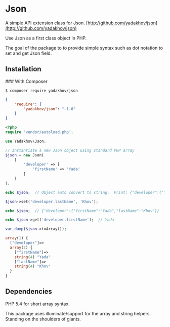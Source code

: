 # Json

A simple API extension class for Json. [http://github.com/yadakhov/json](http://github.com/yadakhov/json)

Use Json as a first class object in PHP.

The goal of the package to to provide simple syntax such as dot notation to set and get Json field.

## Installation

<a name="install-composer"/>
### With Composer

```
$ composer require yadakhov/json
```

```json
{
    "require": {
        "yadakhov/json": "~1.0"
    }
}
```

```php
<?php
require 'vendor/autoload.php';

use Yadakhov\Json;

// Instantiate a new Json object using standard PHP array
$json = new Json(
    [
        'developer' => [
            'firstName' => 'Yada'
        ]
    ]
);

echo $json;  // Object auto convert to string.  Print: {"developer":{"firstName":"Yada"}}

$json->set('developer.lastName', 'Khov');

echo $json;  // {"developer":{"firstName":"Yada","lastName":"Khov"}}

echo $json->get('developer.firstName');  // Yada

var_dump($json->toArray());

array(1) {
  ["developer"]=>
  array(2) {
    ["firstName"]=>
    string(4) "Yada"
    ["lastName"]=>
    string(4) "Khov"
  }
}

```

## Dependencies
PHP 5.4 for short array syntax.

This package uses illuminate/support for the array and string helpers. Standing on the shoulders of giants.
